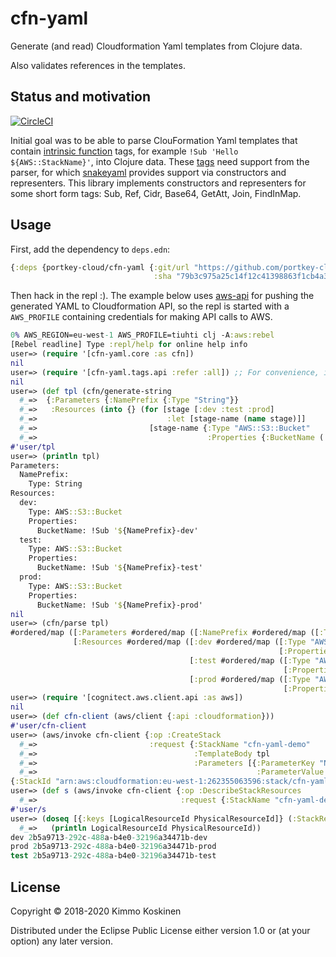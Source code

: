 # cfn-yaml

Generate (and read) Cloudformation Yaml templates from Clojure data.

Also validates references in the templates.

## Status and motivation

[![CircleCI](https://circleci.com/gh/portkey-cloud/cfn-yaml.svg?style=svg)](https://circleci.com/gh/portkey-cloud/cfn-yaml)

Initial goal was to be able to parse ClouFormation Yaml templates that contain [intrinsic function](https://docs.aws.amazon.com/AWSCloudFormation/latest/UserGuide/intrinsic-function-reference.html) tags, for example `!Sub 'Hello ${AWS::StackName}'`, into Clojure data. These [tags](https://yaml.org/spec/1.1/#local%20tag/) need support from the parser, for which [snakeyaml](https://bitbucket.org/asomov/snakeyaml/wiki/Documentation#markdown-header-constructors-representers-resolvers) provides support via constructors and representers. This library implements constructors and representers for some short form tags: Sub, Ref, Cidr, Base64, GetAtt, Join, FindInMap.

## Usage

First, add the dependency to `deps.edn`:

```clojure
{:deps {portkey-cloud/cfn-yaml {:git/url "https://github.com/portkey-cloud/cfn-yaml"
                                :sha "79b3c975a25c14f12c41398863f1cb4a3521c4e7"}}}
```

Then hack in the repl :). The example below uses [aws-api](https://github.com/cognitect-labs/aws-api) for pushing the generated YAML to Cloudformation API, so the repl is started with a `AWS_PROFILE` containing credentials for making API calls to AWS.

```clojure
0% AWS_REGION=eu-west-1 AWS_PROFILE=tiuhti clj -A:aws:rebel
[Rebel readline] Type :repl/help for online help info
user=> (require '[cfn-yaml.core :as cfn])
nil
user=> (require '[cfn-yaml.tags.api :refer :all]) ;; For convenience, i.e. (!Sub "...")
nil
user=> (def tpl (cfn/generate-string
  #_=>  {:Parameters {:NamePrefix {:Type "String"}}
  #_=>   :Resources (into {} (for [stage [:dev :test :prod]
  #_=>                             :let [stage-name (name stage)]]
  #_=>                         [stage-name {:Type "AWS::S3::Bucket"
  #_=>                                      :Properties {:BucketName (!Sub (str "${NamePrefix}-" stage-name))}}]))}))
#'user/tpl
user=> (println tpl)
Parameters:
  NamePrefix:
    Type: String
Resources:
  dev:
    Type: AWS::S3::Bucket
    Properties:
      BucketName: !Sub '${NamePrefix}-dev'
  test:
    Type: AWS::S3::Bucket
    Properties:
      BucketName: !Sub '${NamePrefix}-test'
  prod:
    Type: AWS::S3::Bucket
    Properties:
      BucketName: !Sub '${NamePrefix}-prod'
nil
user=> (cfn/parse tpl)
#ordered/map ([:Parameters #ordered/map ([:NamePrefix #ordered/map ([:Type "String"])])]
              [:Resources #ordered/map ([:dev #ordered/map ([:Type "AWS::S3::Bucket"]
                                                            [:Properties #ordered/map ([:BucketName #cfn_yaml.tags.!Sub{:string "${NamePrefix}-dev", :bindings{}}])])]
                                        [:test #ordered/map ([:Type "AWS::S3::Bucket"]
                                                             [:Properties #ordered/map ([:BucketName #cfn_yaml.tags.!Sub{:string "${NamePrefix}-test", :bindings {}}])])]
                                        [:prod #ordered/map ([:Type "AWS::S3::Bucket"]
                                                             [:Properties #ordered/map ([:BucketName #cfn_yaml.tags.!Sub{:string "${NamePrefix}-prod", :bindings {}}])])])])
user=> (require '[cognitect.aws.client.api :as aws])
nil
user=> (def cfn-client (aws/client {:api :cloudformation}))
#'user/cfn-client
user=> (aws/invoke cfn-client {:op :CreateStack
  #_=>                         :request {:StackName "cfn-yaml-demo"
  #_=>                                   :TemplateBody tpl
  #_=>                                   :Parameters [{:ParameterKey "NamePrefix"
  #_=>                                                 :ParameterValue (str (java.util.UUID/randomUUID))}]}})
{:StackId "arn:aws:cloudformation:eu-west-1:262355063596:stack/cfn-yaml-demo/290de310-0c25-11e9-9e69-0a611b368f3e"}
user=> (def s (aws/invoke cfn-client {:op :DescribeStackResources
  #_=>                                :request {:StackName "cfn-yaml-demo"}}))
#'user/s
user=> (doseq [{:keys [LogicalResourceId PhysicalResourceId]} (:StackResources s)]
  #_=>   (println LogicalResourceId PhysicalResourceId))
dev 2b5a9713-292c-488a-b4e0-32196a34471b-dev
prod 2b5a9713-292c-488a-b4e0-32196a34471b-prod
test 2b5a9713-292c-488a-b4e0-32196a34471b-test
```

## License

Copyright © 2018-2020 Kimmo Koskinen

Distributed under the Eclipse Public License either version 1.0 or (at
your option) any later version.

